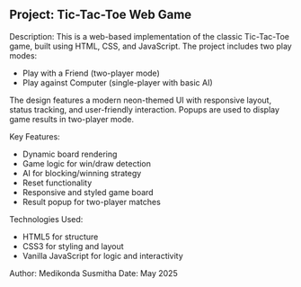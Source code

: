 
  Project: Tic-Tac-Toe Web Game
  -----------------------------
  Description:
  This is a web-based implementation of the classic Tic-Tac-Toe game,
  built using HTML, CSS, and JavaScript. The project includes two play modes:
  - Play with a Friend (two-player mode)
  - Play against Computer (single-player with basic AI)

  The design features a modern neon-themed UI with responsive layout, status tracking,
  and user-friendly interaction. Popups are used to display game results in two-player mode.

  Key Features:
  - Dynamic board rendering
  - Game logic for win/draw detection
  - AI for blocking/winning strategy
  - Reset functionality
  - Responsive and styled game board
  - Result popup for two-player matches

  Technologies Used:
  - HTML5 for structure
  - CSS3 for styling and layout
  - Vanilla JavaScript for logic and interactivity

  Author: Medikonda Susmitha
  Date: May 2025

